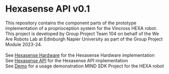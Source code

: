 # Hexasense API v0.1

This repository contains the component parts of the prototype implementation of a proprioception system for the Vincross HEXA robot.<br>
This project is developed by Group Project Team 104 on behalf of the We Are Robots Lab at Edinburgh Napier University as part of the Group Project Module 2023-24.
<br>
<br>
See [Hexasense Hardware](/Hexasense_Hardware) for the Hexasense Hardware implementation
<br>
See [Hexasense API](/Hexasense_API) for the Hexasense API implementation
<br>
See [Demo](/Demo) for a usage demonstration MIND SDK Project for the HEXA robot